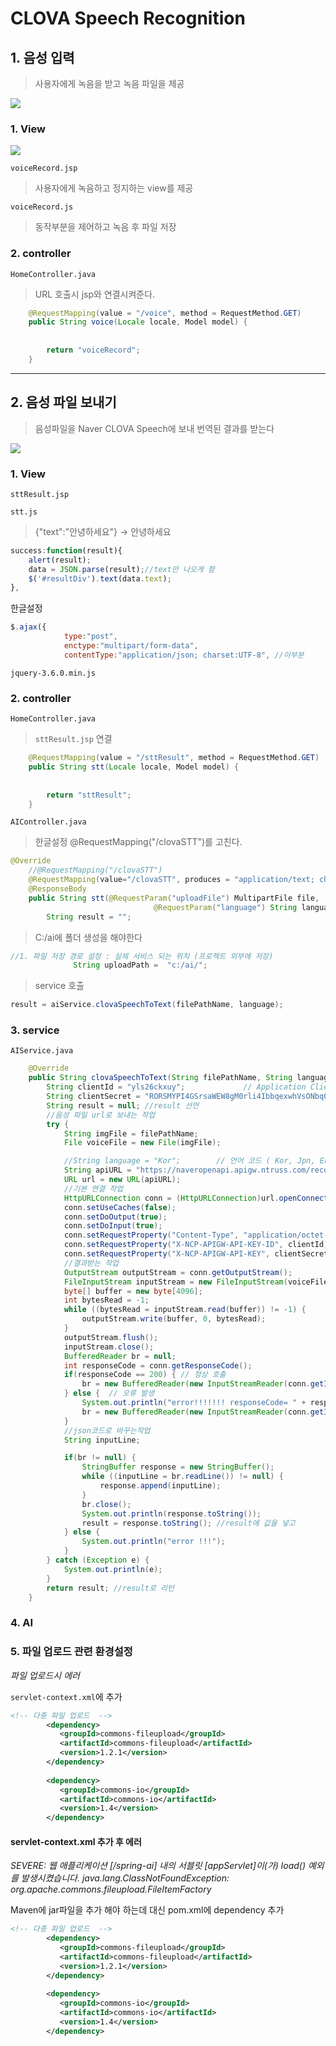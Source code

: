 # CLOVA Speech Recognition

## 1. 음성 입력

> 사용자에게 녹음을 받고 녹음 파일을 제공

![](../img/ai3.PNG)

### 1. View

![](../img/ai4.PNG)

`voiceRecord.jsp`

> 사용자에게 녹음하고 정지하는 view를 제공



`voiceRecord.js`

> 동작부분을 제어하고 녹음 후 파일 저장



### 2. controller

`HomeController.java`

> URL 호출시 jsp와 연결시켜준다.

```java
	@RequestMapping(value = "/voice", method = RequestMethod.GET)
	public String voice(Locale locale, Model model) {
		
		
		return "voiceRecord";
	}
```



---



## 2. 음성 파일 보내기

> 음성파일을 Naver CLOVA Speech에 보내 번역된 결과를 받는다

![](../img/ai5.PNG)

### 1. View

`sttResult.jsp`

`stt.js`

> {"text":"안녕하세요"} -> 안녕하세요

```js
success:function(result){
	alert(result);
	data = JSON.parse(result);//text만 나오게 함
	$('#resultDiv').text(data.text);
},
```

한글설정

```js
$.ajax({
			type:"post",
			enctype:"multipart/form-data",
			contentType:"application/json; charset:UTF-8", //이부분
```



`jquery-3.6.0.min.js`



### 2. controller

`HomeController.java`

> `sttResult.jsp` 연결

```java
	@RequestMapping(value = "/sttResult", method = RequestMethod.GET)
	public String stt(Locale locale, Model model) {
		
		
		return "sttResult";
	}
```



`AIController.java`

> 한글설정 @RequestMapping("/clovaSTT")를 고친다.

```java
@Override
	//@RequestMapping("/clovaSTT")
	@RequestMapping(value="/clovaSTT", produces = "application/text; charset=UTF-8")//여기
	@ResponseBody
	public String stt(@RequestParam("uploadFile") MultipartFile file,
								@RequestParam("language") String language) {
		String result = "";
```



> C:/ai에 폴더 생성을 해야한다

```java
//1. 파일 저장 경로 설정 : 실제 서비스 되는 위치 (프로젝트 외부에 저장)
			  String uploadPath =  "c:/ai/";
```



> service 호출

```java
result = aiService.clovaSpeechToText(filePathName, language); 
```



### 3. service

`AIService.java`

```java
	@Override
	public String clovaSpeechToText(String filePathName, String language) {
		String clientId = "yls26ckxuy";             // Application Client ID";
        String clientSecret = "RORSMYPI4GSrsaWEW8gM0rli4IbbqexwhVsONbqO";     // Application Client Secret";
        String result = null; //result 선언
        //음성 파일 url로 보내는 작업
        try {
            String imgFile = filePathName;
            File voiceFile = new File(imgFile);

            //String language = "Kor";        // 언어 코드 ( Kor, Jpn, Eng, Chn )
            String apiURL = "https://naveropenapi.apigw.ntruss.com/recog/v1/stt?lang=" + language;
            URL url = new URL(apiURL);
            //기본 연결 작업
            HttpURLConnection conn = (HttpURLConnection)url.openConnection();
            conn.setUseCaches(false);
            conn.setDoOutput(true);
            conn.setDoInput(true);
            conn.setRequestProperty("Content-Type", "application/octet-stream");
            conn.setRequestProperty("X-NCP-APIGW-API-KEY-ID", clientId);
            conn.setRequestProperty("X-NCP-APIGW-API-KEY", clientSecret);
            //결과받는 작업
            OutputStream outputStream = conn.getOutputStream();
            FileInputStream inputStream = new FileInputStream(voiceFile);
            byte[] buffer = new byte[4096];
            int bytesRead = -1;
            while ((bytesRead = inputStream.read(buffer)) != -1) {
                outputStream.write(buffer, 0, bytesRead);
            }
            outputStream.flush();
            inputStream.close();
            BufferedReader br = null;
            int responseCode = conn.getResponseCode();
            if(responseCode == 200) { // 정상 호출
                br = new BufferedReader(new InputStreamReader(conn.getInputStream()));
            } else {  // 오류 발생
                System.out.println("error!!!!!!! responseCode= " + responseCode);
                br = new BufferedReader(new InputStreamReader(conn.getInputStream()));
            }
            //json코드로 바꾸는작업
            String inputLine;

            if(br != null) {
                StringBuffer response = new StringBuffer();
                while ((inputLine = br.readLine()) != null) {
                    response.append(inputLine);
                }
                br.close();
                System.out.println(response.toString());
                result = response.toString(); //result에 값을 넣고
            } else {
                System.out.println("error !!!");
            }
        } catch (Exception e) {
            System.out.println(e);
        }
		return result; //result로 리턴
	}
```



### 4. AI



### 5. 파일 업로드 관련 환경설정

*파일 업로드시 에러*

`servlet-context.xml`에 추가

```xml
<!-- 다중 파일 업로드  -->
		<dependency>
		   <groupId>commons-fileupload</groupId>
		   <artifactId>commons-fileupload</artifactId>
		   <version>1.2.1</version>
	 	</dependency>
	
		<dependency>
		   <groupId>commons-io</groupId>
		   <artifactId>commons-io</artifactId>
		   <version>1.4</version>
		</dependency> 
```



#### servlet-context.xml 추가 후 에러

*SEVERE: 웹 애플리케이션 [/spring-ai] 내의 서블릿 [appServlet]이(가) load() 예외를 발생시켰습니다.*
*java.lang.ClassNotFoundException: org.apache.commons.fileupload.FileItemFactory*



Maven에 jar파일을 추가 해야 하는데 대신 pom.xml에 dependency 추가

```xml
<!-- 다중 파일 업로드  -->
		<dependency>
		   <groupId>commons-fileupload</groupId>
		   <artifactId>commons-fileupload</artifactId>
		   <version>1.2.1</version>
	 	</dependency>
	
		<dependency>
		   <groupId>commons-io</groupId>
		   <artifactId>commons-io</artifactId>
		   <version>1.4</version>
		</dependency> 
```

